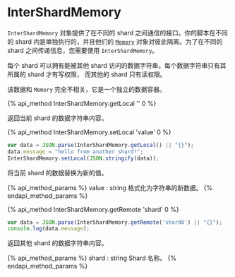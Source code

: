 # InterShardMemory

`InterShardMemory` 对象提供了在不同的 shard 之间通信的接口。你的脚本在不同的 shard 内是单独执行的，并且他们的 [`Memory`](#Memory) 对象对彼此隔离。为了在不同的 shard 之间传递信息，您需要使用 `InterShardMemory`。

每个 shard 可以拥有能被其他 shard 访问的数据字符串。每个数据字符串只有其所属的 shard 才有写权限，
而其他的 shard 只有读权限。

该数据和 `Memory` 完全不相关，它是一个独立的数据容器。     

{% api_method InterShardMemory.getLocal '' 0 %}

返回当前 shard 的数据字符串内容。

{% api_method InterShardMemory.setLocal 'value' 0 %}

```javascript
var data = JSON.parse(InterShardMemory.getLocal() || "{}");
data.message = "hello from another shard!";
InterShardMemory.setLocal(JSON.stringify(data));
```

将当前 shard 的数据替换为新的值。

{% api_method_params %}
value : string
格式化为字符串的新数据。
{% endapi_method_params %}


{% api_method InterShardMemory.getRemote 'shard' 0 %}

```javascript
var data = JSON.parse(InterShardMemory.getRemote('shard0') || "{}");
console.log(data.message);
```

返回其他 shard 的数据字符串内容。

{% api_method_params %}
shard : string
Shard 名称。
{% endapi_method_params %}

